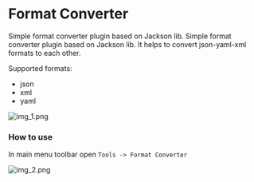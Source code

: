 # Format Converter
Simple format converter plugin based on Jackson lib. Simple format converter plugin based on Jackson lib. It helps to convert json-yaml-xml formats to each other.

Supported formats:
* json
* xml
* yaml

![img_1.png](https://github.com/epm-dev-priporov/idea-format-converter-plugin/blob/main/img.png?raw=true)

### How to use
In main menu toolbar open 
`Tools -> Format Converter` 


![img_2.png](https://github.com/epm-dev-priporov/idea-format-converter-plugin/blob/main/img_1.png?raw=true)